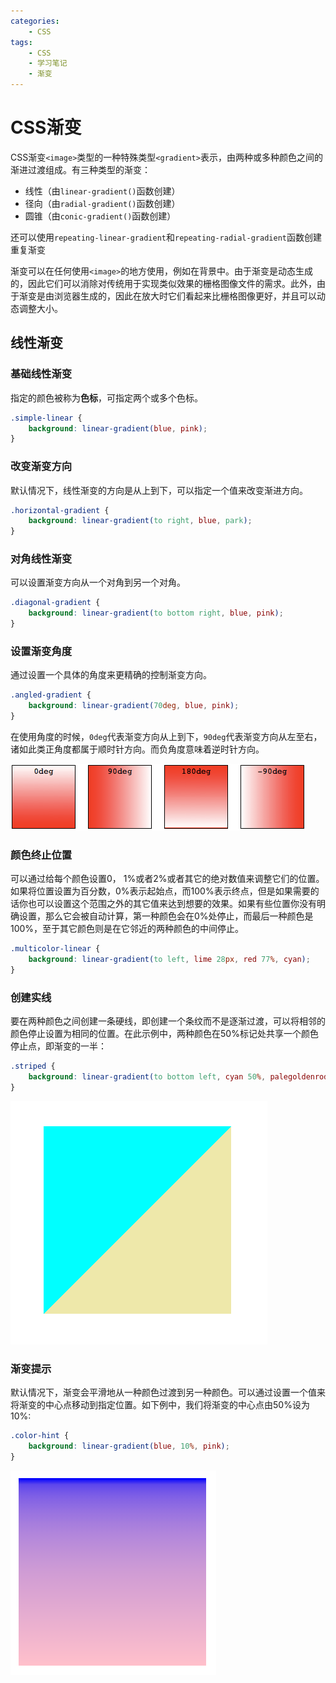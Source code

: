 ```yaml
---
categories:
    - CSS
tags:
    - CSS
    - 学习笔记
    - 渐变
---
```


# CSS渐变

CSS渐变`<image>`类型的一种特殊类型`<gradient>`表示，由两种或多种颜色之间的渐进过渡组成。有三种类型的渐变：
- 线性（由`linear-gradient()`函数创建）
- 径向（由`radial-gradient()`函数创建）
- 圆锥（由`conic-gradient()`函数创建）

还可以使用`repeating-linear-gradient`和`repeating-radial-gradient`函数创建重复渐变

渐变可以在任何使用`<image>`的地方使用，例如在背景中。由于渐变是动态生成的，因此它们可以消除对传统用于实现类似效果的栅格图像文件的需求。此外，由于渐变是由浏览器生成的，因此在放大时它们看起来比栅格图像更好，并且可以动态调整大小。

## 线性渐变

### 基础线性渐变

指定的颜色被称为**色标**，可指定两个或多个色标。

```css
.simple-linear {
    background: linear-gradient(blue, pink);
}
```

### 改变渐变方向

默认情况下，线性渐变的方向是从上到下，可以指定一个值来改变渐进方向。

```css
.horizontal-gradient {
    background: linear-gradient(to right, blue, park);
}
```

### 对角线性渐变

可以设置渐变方向从一个对角到另一个对角。

```css
.diagonal-gradient {
    background: linear-gradient(to bottom right, blue, pink);
}
```

### 设置渐变角度

通过设置一个具体的角度来更精确的控制渐变方向。

```css
.angled-gradient {
    background: linear-gradient(70deg, blue, pink);
}
```

在使用角度的时候，`0deg`代表渐变方向从上到下，`90deg`代表渐变方向从左至右，诸如此类正角度都属于顺时针方向。而负角度意味着逆时针方向。

![](./images/deg.png)

### 颜色终止位置

可以通过给每个颜色设置0， 1%或者2%或者其它的绝对数值来调整它们的位置。如果将位置设置为百分数，0%表示起始点，而100%表示终点，但是如果需要的话你也可以设置这个范围之外的其它值来达到想要的效果。如果有些位置你没有明确设置，那么它会被自动计算，第一种颜色会在0%处停止，而最后一种颜色是100%，至于其它颜色则是在它邻近的两种颜色的中间停止。

```css
.multicolor-linear {
    background: linear-gradient(to left, lime 28px, red 77%, cyan);
}
```

### 创建实线

要在两种颜色之间创建一条硬线，即创建一个条纹而不是逐渐过渡，可以将相邻的颜色停止设置为相同的位置。在此示例中，两种颜色在50%标记处共享一个颜色停止点，即渐变的一半：

```css
.striped {
    background: linear-gradient(to bottom left, cyan 50%, palegoldenrod 50%);
}
```
![](./images/striped.png)

### 渐变提示

默认情况下，渐变会平滑地从一种颜色过渡到另一种颜色。可以通过设置一个值来将渐变的中心点移动到指定位置。如下例中，我们将渐变的中心点由50%设为10%:

```css
.color-hint {
    background: linear-gradient(blue, 10%, pink);
}
```
![](./images/hint.png)